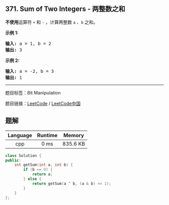 ## 371. Sum of Two Integers - 两整数之和

<!--If you want to use the English description, use `question.content` instead-->

<p><strong>不使用</strong>运算符&nbsp;<code>+</code> 和&nbsp;<code>-</code>&nbsp;​​​​​​​，计算两整数&nbsp;​​​​​​​<code>a</code>&nbsp;、<code>b</code>&nbsp;​​​​​​​之和。</p>

<p><strong>示例 1:</strong></p>

<pre><strong>输入: </strong>a = 1, b = 2
<strong>输出: </strong>3
</pre>

<p><strong>示例 2:</strong></p>

<pre><strong>输入: </strong>a = -2, b = 3
<strong>输出: </strong>1</pre>



-----

题目标签：Bit Manipulation

题目链接：[LeetCode](https://leetcode.com/problems/sum-of-two-integers/description/)  /  [LeetCode中国](https://leetcode-cn.com/problems/sum-of-two-integers/description/)

## 题解



| Language | Runtime | Memory |
|:---:|:---:|:---:|
| cpp  | 0  ms | 835.6 KB |

```cpp
class Solution {
public:
    int getSum(int a, int b) {
        if (b == 0) {
            return a;
        } else {
            return getSum(a ^ b, (a & b) << 1);
        }
    }
};
```
